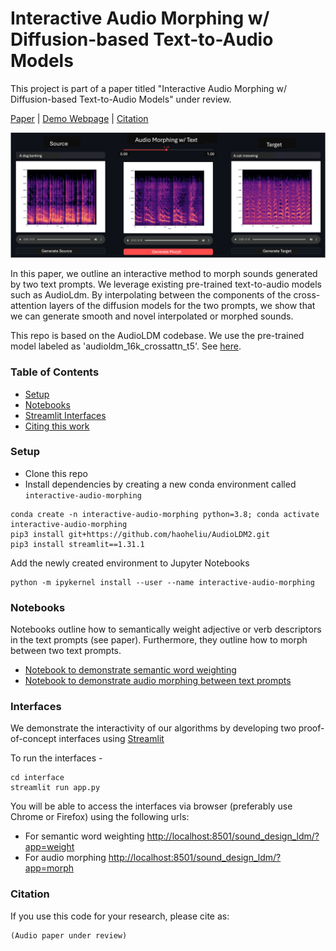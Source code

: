 # Interactive Audio Morphing w/ Diffusion-based Text-to-Audio Models

This project is part of a paper titled "Interactive Audio Morphing w/ Diffusion-based Text-to-Audio Models" under review.

[Paper]() | [Demo Webpage]() | [Citation](#citation)

<img src='resources/screenshot-morph.png' style="background-color: #cccccc">

In this paper, we outline an interactive method to morph sounds generated by two text prompts. We leverage existing pre-trained text-to-audio models such as AudioLdm. By interpolating between the components of the cross-attention layers of the diffusion models for the two prompts, we show that we can generate smooth and novel interpolated or morphed sounds. 

This repo is based on the AudioLDM codebase. We use the pre-trained model labeled as 'audioldm_16k_crossattn_t5'. See [here](https://github.com/haoheliu/AudioLDM2).

### Table of Contents

* [Setup](#setup) 
* [Notebooks](#notebooks) 
* [Streamlit Interfaces](#interfaces) 
* [Citing this work](#citation)


### Setup
* Clone this repo
* Install dependencies by creating a new conda environment called ```interactive-audio-morphing```
```
conda create -n interactive-audio-morphing python=3.8; conda activate interactive-audio-morphing
pip3 install git+https://github.com/haoheliu/AudioLDM2.git
pip3 install streamlit==1.31.1
```
Add the newly created environment to Jupyter Notebooks
```
python -m ipykernel install --user --name interactive-audio-morphing
```

### Notebooks
Notebooks outline how to semantically weight adjective or verb descriptors in the text prompts (see paper). Furthermore, they outline how to morph between two text prompts.

* [Notebook to demonstrate semantic word weighting](notebooks/explore_word_weighting.ipynb)
* [Notebook to demonstrate audio morphing between text prompts](notebooks/explore_morphing.ipynb)



### Interfaces
We demonstrate the interactivity of our algorithms by developing two proof-of-concept interfaces using [Streamlit](https://streamlit.io/)  

To run the interfaces - 
```
cd interface
streamlit run app.py
```

You will be able to access the interfaces via browser (preferably use Chrome or Firefox) using the following urls:
* For semantic word weighting [http://localhost:8501/sound_design_ldm/?app=weight](http://localhost:8501/sound_design_ldm/?app=weight)
* For audio morphing [http://localhost:8501/sound_design_ldm/?app=morph](http://localhost:8501/sound_design_ldm/?app=morph)
    
### Citation
If you use this code for your research, please cite as:
```
(Audio paper under review)
```

